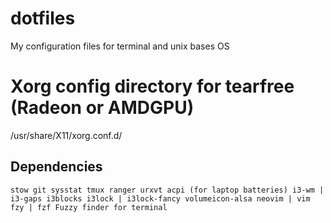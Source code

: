 # dotfiles

My configuration files for terminal and unix bases OS

# Xorg config directory for tearfree (Radeon or AMDGPU)

/usr/share/X11/xorg.conf.d/

## Dependencies

`stow git sysstat tmux ranger urxvt acpi (for laptop batteries) i3-wm | i3-gaps i3blocks i3lock | i3lock-fancy volumeicon-alsa neovim | vim fzy | fzf Fuzzy finder for terminal`
